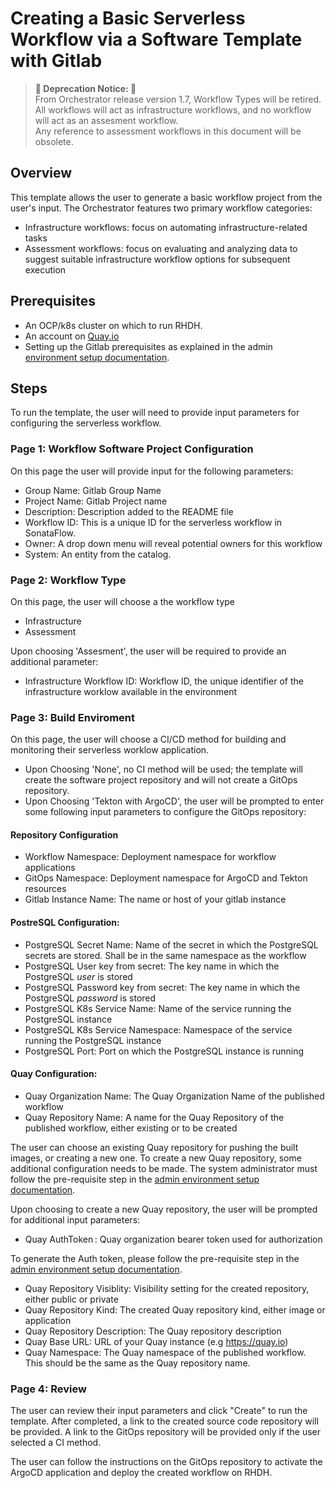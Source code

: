# Creating a Basic Serverless Workflow via a Software Template with Gitlab

> **🚨 Deprecation Notice: 🚨**  
> From Orchestrator release version 1.7, Workflow Types will be retired. All workflows will act as infrastructure workflows, and no workflow will act as an assesment workflow. <br>
> Any reference to assessment workflows in this document will be obsolete.

## Overview

This template allows the user to generate a basic workflow project from the user's input.
The Orchestrator features two primary workflow categories:

- Infrastructure workflows: focus on automating infrastructure-related tasks
- Assessment workflows: focus on evaluating and analyzing data to suggest suitable infrastructure workflow options for subsequent execution

## Prerequisites

- An OCP/k8s cluster on which to run RHDH. 
- An account on [Quay.io](https://quay.io/repository/) 
- Setting up the Gitlab prerequisites as explained in the admin [environment setup documentation](GitlabAdminInfoDoc.md).  

## Steps

To run the template, the user will need to provide input parameters for configuring the serverless workflow.

### Page 1: Workflow Software Project Configuration

On this page the user will provide input for the following parameters:

- Group Name: Gitlab Group Name
- Project Name: Gitlab Project name
- Description: Description added to the README file
- Workflow ID: This is a unique ID for the serverless workflow in SonataFlow. 
- Owner: A drop down menu will reveal potential owners for this workflow
- System: An entity from the catalog. 

### Page 2: Workflow Type

On this page, the user will choose a the workflow type
* Infrastructure
* Assessment 

Upon choosing 'Assesment', the user will be required to provide an additional parameter: 
- Infrastructure Workflow ID: Workflow ID, the unique identifier of the infrastructure worklow available in the environment 

### Page 3: Build Enviroment

On this page, the user will choose a CI/CD method for building and monitoring their serverless worklow application.

- Upon Choosing 'None', no CI method will be used; the template will create the software project repository and will not create a GitOps repository. 
- Upon Choosing 'Tekton with ArgoCD', the user will be prompted to enter some following input parameters to configure the GitOps repository:

#### Repository Configuration

- Workflow Namespace: Deployment namespace for workflow applications
- GitOps Namespace: Deployment namespace for ArgoCD and Tekton resources
- Gitlab Instance Name: The name or host of your gitlab instance

#### PostreSQL Configuration:

- PostgreSQL Secret Name: Name of the secret in which the PostgreSQL secrets are stored. Shall be in the same namespace as the workflow
- PostgreSQL User key from secret: The key name in which the PostgreSQL *user* is stored
- PostgreSQL Password key from secret: The key name in which the PostgreSQL *password* is stored
- PostgreSQL K8s Service Name: Name of the service running the PostgreSQL instance
- PostgreSQL K8s Service Namespace: Namespace of the service running the PostgreSQL instance
- PostgreSQL Port: Port on which the PostgreSQL instance is running

#### Quay Configuration: 

- Quay Organization Name: The Quay Organization Name of the published workflow
- Quay Repository Name: A name for the Quay Repository of the published workflow, either existing or to be created

The user can choose an existing Quay repository for pushing the built images, or creating a new one.
To create a new Quay repository, some additional configuration needs to be made. The system administrator must follow the pre-requisite step in the [admin environment setup documentation](GitlabAdminInfoDoc.md).  

Upon choosing to create a new Quay repository, the user will be prompted for additional input parameters:

- Quay AuthToken : Quay organization bearer token used for authorization

To generate the Auth token, please follow the pre-requisite step in the [admin environment setup documentation](GitlabAdminInfoDoc.md).

- Quay Repository Visiblity: Visibility setting for the created repository, either public or private
- Quay Repository Kind: The created Quay repository kind, either image or application
- Quay Repository Description: The Quay repository description
- Quay Base URL: URL of your Quay instance (e.g https://quay.io)
- Quay Namespace: The Quay namespace of the published workflow. This should be the same as the Quay repository name.

### Page 4: Review

The user can review their input parameters and click "Create" to run the template. After completed, a link to the created source code repository will be provided. A link to the GitOps repository will be provided only if the user selected a CI method. 

The user can follow the instructions on the GitOps repository to activate the ArgoCD application and deploy the created workflow on RHDH.